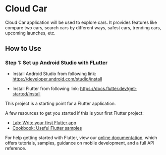 # Cloud Car

Cloud Car application will be used to explore cars. It provides features like compare two cars, search cars by different ways, safest cars, trending cars, upcoming launches, etc.

## How to Use

### Step 1: Set up Android Studio with FLutter

- Install Android Studio from following link: https://developer.android.com/studio/install

- Install Flutter from following link: https://docs.flutter.dev/get-started/install

This project is a starting point for a Flutter application.

A few resources to get you started if this is your first Flutter project:

- [Lab: Write your first Flutter app](https://flutter.dev/docs/get-started/codelab)
- [Cookbook: Useful Flutter samples](https://flutter.dev/docs/cookbook)

For help getting started with Flutter, view our
[online documentation](https://flutter.dev/docs), which offers tutorials,
samples, guidance on mobile development, and a full API reference.
